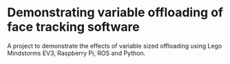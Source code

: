 Demonstrating variable offloading of face tracking software
============================

A project to demonstrate the effects of variable sized offloading
using Lego Mindstorms EV3, Raspberry Pi, ROS and Python.
